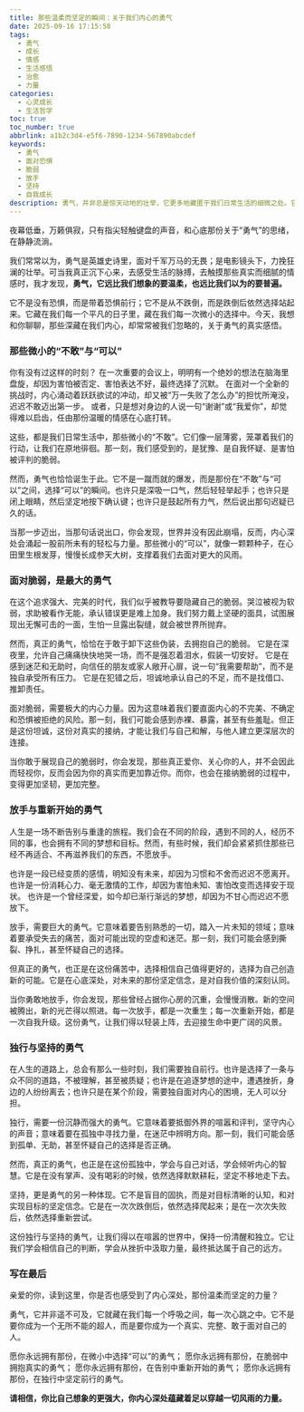 ```yaml
---
title: 那些温柔而坚定的瞬间：关于我们内心的勇气
date: 2025-09-16 17:15:58
tags:
  - 勇气
  - 成长
  - 情感
  - 生活感悟
  - 治愈
  - 力量
categories:
  - 心灵成长
  - 生活哲学
toc: true
toc_number: true
abbrlink: a1b2c3d4-e5f6-7890-1234-567890abcdef
keywords:
  - 勇气
  - 面对恐惧
  - 脆弱
  - 放手
  - 坚持
  - 自我成长
description: 勇气，并非总是惊天动地的壮举，它更多地藏匿于我们日常生活的细微之处。它是在心底涌起的那一丝微光，是在犹豫不决时迈出的第一步，是在面对未知时选择相信自己的力量。这篇文章，将带你一同感受那些温柔而坚定的勇气瞬间，探寻我们内心深处，那份与生俱来的、足以支撑我们穿越风雨的力量。
---
```


夜幕低垂，万籁俱寂，只有指尖轻触键盘的声音，和心底那份关于“勇气”的思绪，在静静流淌。

我们常常以为，勇气是英雄史诗里，面对千军万马的无畏；是电影镜头下，力挽狂澜的壮举。可当我真正沉下心来，去感受生活的脉搏，去触摸那些真实而细腻的情感时，我才发现，**勇气，它远比我们想象的要温柔，也远比我们以为的要普遍。**

它不是没有恐惧，而是带着恐惧前行；它不是从不跌倒，而是跌倒后依然选择站起来。它藏在我们每一个平凡的日子里，藏在我们每一次微小的选择中。今天，我想和你聊聊，那些深藏在我们内心，却常常被我们忽略的，关于勇气的真实感悟。

### 那些微小的“不敢”与“可以”

你有没有过这样的时刻？
在一次重要的会议上，明明有一个绝妙的想法在脑海里盘旋，却因为害怕被否定、害怕表达不好，最终选择了沉默。
在面对一个全新的挑战时，内心涌动着跃跃欲试的冲动，却又被“万一失败了怎么办”的担忧所淹没，迟迟不敢迈出第一步。
或者，只是想对身边的人说一句“谢谢”或“我爱你”，却觉得难以启齿，任由那份温暖的情感在心底打转。

这些，都是我们日常生活中，那些微小的“不敢”。它们像一层薄雾，笼罩着我们的行动，让我们在原地徘徊。那一刻，我们感受到的，是犹豫、是自我怀疑、是害怕被评判的脆弱。

然而，勇气也恰恰诞生于此。它不是一蹴而就的爆发，而是那份在“不敢”与“可以”之间，选择“可以”的瞬间。也许只是深吸一口气，然后轻轻举起手；也许只是闭上眼睛，然后坚定地按下确认键；也许只是鼓起所有力气，然后说出那句迟疑已久的话。

当那一步迈出，当那句话说出口，你会发现，世界并没有因此崩塌，反而，内心深处会涌起一股前所未有的轻松与力量。那些微小的“可以”，就像一颗颗种子，在心田里生根发芽，慢慢长成参天大树，支撑着我们去面对更大的风雨。

### 面对脆弱，是最大的勇气

在这个追求强大、完美的时代，我们似乎被教导要隐藏自己的脆弱。哭泣被视为软弱，求助被看作无能，承认错误更是难上加身。我们努力戴上坚硬的面具，试图展现出无懈可击的一面，生怕一旦露出裂缝，就会被世界所抛弃。

然而，真正的勇气，恰恰在于敢于卸下这些伪装，去拥抱自己的脆弱。
它是在深夜里，允许自己痛痛快快地哭一场，而不是强忍着泪水，假装一切安好。
它是在感到迷茫和无助时，向信任的朋友或家人敞开心扉，说一句“我需要帮助”，而不是独自承受所有压力。
它是在犯错之后，坦诚地承认自己的不足，而不是找借口、推卸责任。

面对脆弱，需要极大的内心力量。因为这意味着我们要直面内心的不完美、不确定和恐惧被拒绝的风险。那一刻，我们可能会感到赤裸、暴露，甚至有些羞耻。但正是这份坦诚，这份对真实的接纳，才能让我们与自己和解，与他人建立更深层次的连接。

当你敢于展现自己的脆弱时，你会发现，那些真正爱你、关心你的人，并不会因此而轻视你，反而会因为你的真实而更加靠近你。而你，也会在接纳脆弱的过程中，变得更加坚韧，更加完整。

### 放手与重新开始的勇气

人生是一场不断告别与重逢的旅程。我们会在不同的阶段，遇到不同的人，经历不同的事，也会拥有不同的梦想和目标。然而，有些时候，我们却会紧紧抓住那些已经不再适合、不再滋养我们的东西，不愿放手。

也许是一段已经变质的感情，明知没有未来，却因为习惯和不舍而迟迟不愿离开。
也许是一份消耗心力、毫无激情的工作，却因为害怕未知、害怕改变而选择安于现状。
也许是一个曾经深爱，如今却已渐行渐远的梦想，却因为不甘心而迟迟不愿放下。

放手，需要巨大的勇气。它意味着要告别熟悉的一切，踏入一片未知的领域；意味着要承受失去的痛苦，面对可能出现的空虚和迷茫。那一刻，我们可能会感到撕裂、挣扎，甚至怀疑自己的选择。

但真正的勇气，也正是在这份痛苦中，选择相信自己值得更好的，选择为自己创造新的可能。它是在心底深处，对未来的那份坚定信念，是对自我价值的深刻认同。

当你勇敢地放手，你会发现，那些曾经占据你心房的沉重，会慢慢消散。新的空间被腾出，新的光芒得以照进。每一次放手，都是一次重生；每一次重新开始，都是一次自我升级。这份勇气，让我们得以轻装上阵，去迎接生命中更广阔的风景。

### 独行与坚持的勇气

在人生的道路上，总会有那么一些时刻，我们需要独自前行。也许是选择了一条与众不同的道路，不被理解，甚至被质疑；也许是在追逐梦想的途中，遭遇挫折，身边的人纷纷离去；也许只是在某个阶段，需要独自面对内心的困境，无人可以分担。

独行，需要一份沉静而强大的勇气。它意味着要抵御外界的喧嚣和评判，坚守内心的声音；意味着要在孤独中寻找力量，在迷茫中辨明方向。那一刻，我们可能会感到孤单、无助，甚至怀疑自己的选择是否正确。

然而，真正的勇气，也正是在这份孤独中，学会与自己对话，学会倾听内心的智慧。它是在没有掌声、没有喝彩的时候，依然选择默默耕耘，坚定不移地走下去。

坚持，更是勇气的另一种体现。它不是盲目的固执，而是对目标清晰的认知，和对实现目标的坚定信念。它是在一次次跌倒后，依然选择爬起来；是在一次次失败后，依然选择重新尝试。

这份独行与坚持的勇气，让我们得以在喧嚣的世界中，保持一份清醒和独立。它让我们学会相信自己的判断，学会从挫折中汲取力量，最终抵达属于自己的远方。

### 写在最后

亲爱的你，读到这里，你是否也感受到了内心深处，那份温柔而坚定的力量？

勇气，它并非遥不可及，它就藏在我们每一个呼吸之间，每一次心跳之中。它不是要你成为一个无所不能的超人，而是要你成为一个真实、完整、敢于面对自己的人。

愿你永远拥有那份，在微小中选择“可以”的勇气；
愿你永远拥有那份，在脆弱中拥抱真实的勇气；
愿你永远拥有那份，在告别中重新开始的勇气；
愿你永远拥有那份，在独行中坚定前行的勇气。

**请相信，你比自己想象的更强大，你内心深处蕴藏着足以穿越一切风雨的力量。**